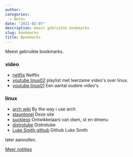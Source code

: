 ```yaml
---
author:
categories:
  - Notes
date: "2021-02-07"
description: meest gebruikte bookmarks
slug: bookmarks
title: Bookmarks
---
```


Meest gebruikte bookmarks.

<!--more-->

### video
- [netflix](https://www.netflix.com/nl/login) Netflix
- [youtube linux02](https://bit.ly/3ruXm6r) playlist met leerzame video's over linux.
- [youtube linux01](https://bit.ly/3oYh3SL) Een aantal oudere video's

### linux

- [arch wiki](https://wiki.archlinux.org) By the way i use arch
- [stauntonel](https://stauntonel.nl) Deze site
- [suckless](https://suckless.org) Ontwikkelaars van dwm, st en dmenu
- [distrotube](https://www.distrotube.com/) Distrotube
- [Luke Smith github](https://github.com/LukeSmithxyz) Github Luke Smith

later aanvullen.

[Meer notities](/notes)
